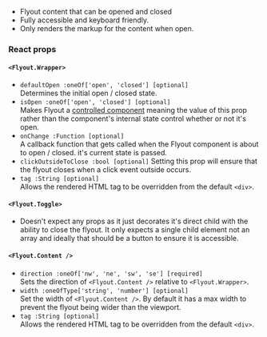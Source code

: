 * Flyout content that can be opened and closed
* Fully accessible and keyboard friendly.
* Only renders the markup for the content when open.

### React props

#### `<Flyout.Wrapper>`
* `defaultOpen :oneOf['open', 'closed'] [optional]`  
Determines the initial open / closed state.
* `isOpen :oneOf['open', 'closed'] [optional]`  
Makes Flyout a [controlled component](https://facebook.github.io/react/docs/forms.html#controlled-components)
meaning the value of this prop rather than the component's
internal state control whether or not it's open.
* `onChange :Function [optional]`  
A callback function that gets called when the Flyout component is about to open / closed. it's current state is passed.
* `clickOutsideToClose :bool [optional]`
Setting this prop will ensure that the flyout closes when
a click event outside occurs.
* `tag :String [optional]`  
Allows the rendered HTML tag to be overridden from the default `<div>`.

#### `<Flyout.Toggle>`
* Doesn't expect any props as it just decorates it's direct child with the ability to close the flyout.
It only expects a single child element not an array and ideally that should be a button to ensure it is accessible.

#### `<Flyout.Content />`
* `direction :oneOf['nw', 'ne', 'sw', 'se'] [required]`  
Sets the direction of `<Flyout.Content />` relative to
`<Flyout.Wrapper>`.
* `width :oneOfType['string', 'number'] [optional]`  
Set the width of `<Flyout.Content />`.  By default it has a max width to prevent the flyout being wider than the viewport.
* `tag :String [optional]`  
Allows the rendered HTML tag to be overridden from the default `<div>`.
